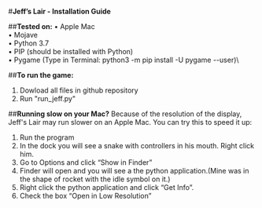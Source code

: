 #**Jeff’s Lair - Installation Guide**


##**Tested on:**
• Apple Mac\
• Mojave\
• Python 3.7\
• PIP (should be installed with Python)\
• Pygame (Type in Terminal: python3 -m pip install -U pygame --user)\

##**To run the game:**
1. Dowload all files in github repository
2. Run "run_jeff.py"

##**Running slow on your Mac?**
Because of the resolution of the display, Jeff's Lair may run slower on an Apple Mac. 
You can try this to speed it up:

1. Run the program
2. In the dock you will see a snake with controllers in his mouth. Right click him.
3. Go to Options and click “Show in Finder”
4. Finder will open and you will see a the python application.(Mine was in the shape of rocket with the idle symbol on it.)
5. Right click the python application and click “Get Info”.
6. Check the box “Open in Low Resolution” 


